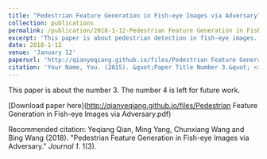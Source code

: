 ```yaml
---
title: "Pedestrian Feature Generation in Fish-eye Images via Adversary"
collection: publications
permalink: /publication/2018-1-12-Pedestrian Feature Generation in Fish-eye Images via Adversary
excerpt: 'This paper is about pedestrian detection in fish-eye images.'
date: 2018-1-12
venue: 'January 12'
paperurl: 'http://qianyeqiang.github.io/files/Pedestrian Feature Generation in Fish-eye Images via Adversary.pdf'
citation: 'Your Name, You. (2015). &quot;Paper Title Number 3.&quot; <i>Journal 1</i>. 1(3).'
---
```

This paper is about the number 3. The number 4 is left for future work.

[Download paper here](http://qianyeqiang.github.io/files/Pedestrian Feature Generation in Fish-eye Images via Adversary.pdf)

Recommended citation: Yeqiang Qian, Ming Yang, Chunxiang Wang and Bing Wang (2018). "Pedestrian Feature Generation in Fish-eye Images via Adversary." <i>Journal 1</i>. 1(3).
